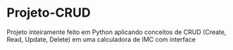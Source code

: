 # Projeto-CRUD
Projeto inteiramente feito em Python aplicando conceitos de CRUD (Create, Read, Update, Delete) em uma calculadora de IMC com interface
